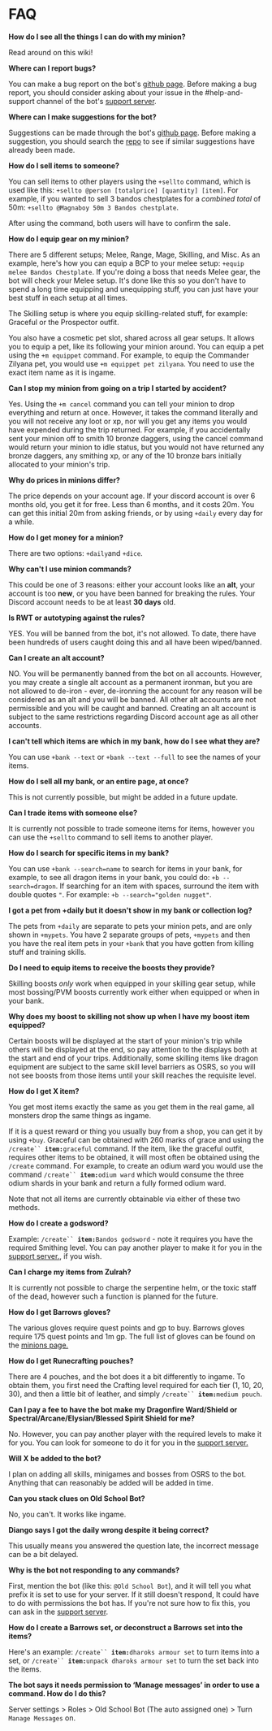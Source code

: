 # FAQ

**How do I see all the things I can do with my minion?**

Read around on this wiki!

**Where can I report bugs?**

You can make a bug report on the bot's [github page](https://github.com/oldschoolgg/oldschoolbot/issues/new?assignees=\&labels=\&template=bug.md). Before making a bug report, you should consider asking about your issue in the #help-and-support channel of the bot's [support server](https://discord.com/invite/ob).

**Where can I make suggestions for the bot?**

Suggestions can be made through the bot's [github page](https://github.com/oldschoolgg/oldschoolbot/issues/new?labels=feature+request\&template=feature.md). Before making a suggestion, you should search the [repo](https://github.com/oldschoolgg/oldschoolbot/issues) to see if similar suggestions have already been made.

**How do I sell items to someone?**

You can sell items to other players using the `+sellto` command, which is used like this: `+sellto @person [totalprice] [quantity] [item]`. For example, if you wanted to sell 3 bandos chestplates for a _combined total_ of 50m: `+sellto @Magnaboy 50m 3 Bandos chestplate`.

After using the command, both users will have to confirm the sale.

**How do I equip gear on my minion?**

There are 5 different setups; Melee, Range, Mage, Skilling, and Misc. As an example, here's how you can equip a BCP to your melee setup: `+equip melee Bandos Chestplate`. If you're doing a boss that needs Melee gear, the bot will check your Melee setup. It's done like this so you don't have to spend a long time equipping and unequipping stuff, you can just have your best stuff in each setup at all times.

The Skilling setup is where you equip skilling-related stuff, for example: Graceful or the Prospector outfit.

You also have a cosmetic pet slot, shared across all gear setups. It allows you to equip a pet, like its following your minion around. You can equip a pet using the `+m equippet` command. For example, to equip the Commander Zilyana pet, you would use `+m equippet pet zilyana`. You need to use the exact item name as it is ingame.

**Can I stop my minion from going on a trip I started by accident?**

Yes. Using the `+m cancel` command you can tell your minion to drop everything and return at once. However, it takes the command literally and you will not receive any loot or xp, nor will you get any items you would have expended during the trip returned. For example, if you accidentally sent your minion off to smith 10 bronze daggers, using the cancel command would return your minion to idle status, but you would not have returned any bronze daggers, any smithing xp, or any of the 10 bronze bars initially allocated to your minion's trip.

**Why do prices in minions differ?**

The price depends on your account age. If your discord account is over 6 months old, you get it for free. Less than 6 months, and it costs 20m. You can get this initial 20m from asking friends, or by using `+daily` every day for a while.

**How do I get money for a minion?**

There are two options: `+daily`and `+dice`.

**Why can't I use minion commands?**

This could be one of 3 reasons: either your account looks like an **alt**, your account is too **new**, or you have been banned for breaking the rules. Your Discord account needs to be at least **30 days** old.

**Is RWT or autotyping against the rules?**

YES. You will be banned from the bot, it's not allowed. To date, there have been hundreds of users caught doing this and all have been wiped/banned.

**Can I create an alt account?**

NO. You will be permanently banned from the bot on all accounts. However, you may create a single alt account as a permanent ironman, but you are not allowed to de-iron - ever, de-ironning the account for any reason will be considered as an alt and you will be banned. All other alt accounts are not permissible and you will be caught and banned. Creating an alt account is subject to the same restrictions regarding Discord account age as all other accounts.

**I can't tell which items are which in my bank, how do I see what they are?**

You can use `+bank --text` or `+bank --text --full` to see the names of your items.

**How do I sell all my bank, or an entire page, at once?**

This is not currently possible, but might be added in a future update.

**Can I trade items with someone else?**

It is currently not possible to trade someone items for items, however you can use the `+sellto` command to sell items to another player.

**How do I search for specific items in my bank?**

You can use `+bank --search=name` to search for items in your bank, for example, to see all dragon items in your bank, you could do: `+b --search=dragon`. If searching for an item with spaces, surround the item with double quotes `"`. For example: `+b --search="golden nugget"`.

**I got a pet from +daily but it doesn't show in my bank or collection log?**

The pets from `+daily` are separate to pets your minion pets, and are only shown in `+mypets`. You have 2 separate groups of pets, `+mypets` and then you have the real item pets in your `+bank` that you have gotten from killing stuff and training skills.

**Do I need to equip items to receive the boosts they provide?**

Skilling boosts _only_ work when equipped in your skilling gear setup, while most bossing/PVM boosts currently work either when equipped or when in your bank.

**Why does my boost to skilling not show up when I have my boost item equipped?**

Certain boosts will be displayed at the start of your minion's trip while others will be displayed at the end, so pay attention to the displays both at the start and end of your trips. Additionally, some skilling items like dragon equipment are subject to the same skill level barriers as OSRS, so you will not see boosts from those items until your skill reaches the requisite level.

**How do I get X item?**

You get most items exactly the same as you get them in the real game, all monsters drop the same things as ingame.

If it is a quest reward or thing you usually buy from a shop, you can get it by using `+buy`. Graceful can be obtained with 260 marks of grace and using the `/create`` `**`item:`**`graceful` command. If the item, like the graceful outfit, requires other items to be obtained, it will most often be obtained using the `/create` command. For example, to create an odium ward you would use the command `/create`` `**`item:`**`odium ward` which would consume the three odium shards in your bank and return a fully formed odium ward.

Note that not all items are currently obtainable via either of these two methods.

**How do I create a godsword?**

Example: `/create`` `**`item:`**`Bandos godsword` - note it requires you have the required Smithing level. You can pay another player to make it for you in the [support server.](https://www.discord.gg/ob), if you wish.

**Can I charge my items from Zulrah?**

It is currently not possible to charge the serpentine helm, or the toxic staff of the dead, however such a function is planned for the future.

**How do I get Barrows gloves?**

The various gloves require quest points and gp to buy. Barrows gloves require 175 quest points and 1m gp. The full list of gloves can be found on the [minions page.](https://www.oldschool.gg/oldschoolbot/minions?Buyable%20items)

**How do I get Runecrafting pouches?**

There are 4 pouches, and the bot does it a bit differently to ingame. To obtain them, you first need the Crafting level required for each tier (1, 10, 20, 30), and then a little bit of leather, and simply `/create`` `**`item:`**`medium pouch`.

**Can I pay a fee to have the bot make my Dragonfire Ward/Shield or Spectral/Arcane/Elysian/Blessed Spirit Shield for me?**

No. However, you can pay another player with the required levels to make it for you. You can look for someone to do it for you in the [support server.](https://www.discord.gg/ob)

**Will X be added to the bot?**

I plan on adding all skills, minigames and bosses from OSRS to the bot. Anything that can reasonably be added will be added in time.

**Can you stack clues on Old School Bot?**

No, you can't. It works like ingame.

**Diango says I got the daily wrong despite it being correct?**

This usually means you answered the question late, the incorrect message can be a bit delayed.

**Why is the bot not responding to any commands?**

First, mention the bot (like this: `@Old School Bot`), and it will tell you what prefix it is set to use for your server. If it still doesn't respond, It could have to do with permissions the bot has. If you're not sure how to fix this, you can ask in the [support server](https://discord.gg/ob).

**How do I create a Barrows set, or deconstruct a Barrows set into the items?**

Here's an example: `/create`` `**`item:`**`dharoks armour set` to turn items into a set, or `/create`` `**`item:`**`unpack dharoks armour set` to turn the set back into the items.

**The bot says it needs permission to ‘Manage messages’ in order to use a command. How do I do this?**

Server settings > Roles > Old School Bot (The auto assigned one) > Turn `Manage Messages` on.
